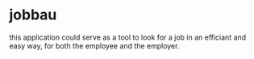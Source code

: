 jobbau
======

this application could serve as a tool to look for a job in an efficiant and easy way, for both the employee and the employer.
